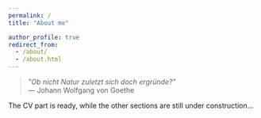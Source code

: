```yaml
---
permalink: /
title: "About me"

author_profile: true
redirect_from: 
  - /about/
  - /about.html
---
```



> *"Ob nicht Natur zuletzt sich doch ergründe?"*  
> — Johann Wolfgang von Goethe



The CV part is ready, while the other sections are still under construction...

